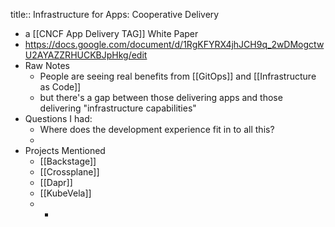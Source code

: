 title:: Infrastructure for Apps: Cooperative Delivery

- a [[CNCF App Delivery TAG]] White Paper
- https://docs.google.com/document/d/1RgKFYRX4jhJCH9q_2wDMogctwU2AYAZZRHUCKBJpHkg/edit
- Raw Notes
	- People are seeing real benefits from [[GitOps]] and [[Infrastructure as Code]]
	- but there's a gap between those delivering apps and those delivering "infrastructure capabilities"
- Questions I had:
	- Where does the development experience fit in to all this?
	-
- Projects Mentioned
	- [[Backstage]]
	- [[Crossplane]]
	- [[Dapr]]
	- [[KubeVela]]
	-
		-